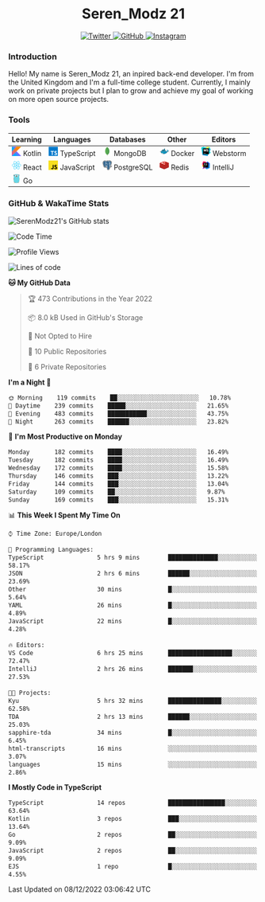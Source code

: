 <div align="center">
  <h1>Seren_Modz 21</h1>
  <a href="https://twitter.com/SerenModz21">
    <img alt="Twitter" src="https://img.shields.io/badge/twitter%20-%231DA1F2.svg?&style=for-the-badge&logo=Twitter&logoColor=white">
  </a>
  <a href="https://github.com/SerenModz21">
    <img alt="GitHub" src="https://img.shields.io/badge/github%20-%23121011.svg?&style=for-the-badge&logo=github&logoColor=white">
  </a>
  <a href="https://www.instagram.com/serenmodz21">
    <img alt="Instagram" src="https://img.shields.io/badge/instagram%20-%23E4405F.svg?&style=for-the-badge&logo=Instagram&logoColor=white">
  </a>
</div>

### Introduction

Hello! My name is Seren_Modz 21, an inpired back-end developer. I'm from the United Kingdom and I'm a full-time college student. Currently, I mainly work on private projects but I plan to grow and achieve my goal of working on more open source projects. 

### Tools

 **Learning**                                        | **Languages**                                               | **Databases**                                               | **Other**                                           | **Editors**                                                  
-----------------------------------------------------|-------------------------------------------------------------|-------------------------------------------------------------|-----------------------------------------------------|--------------------------------------------------------------
 <img width="19px" src="./assets/kotlin.svg"> Kotlin | <img width="19px" src="./assets/typescript.svg"> TypeScript | <img width="19px" src="./assets/mongodb.svg"> MongoDB       | <img width="19px" src="./assets/docker.svg"> Docker | <img width="19px" src="./assets/webstorm.svg"> Webstorm      
 <img width="19px" src="./assets/react.svg"> React   | <img width="19px" src="./assets/javascript.svg"> JavaScript | <img width="19px" src="./assets/postgresql.svg"> PostgreSQL | <img width="19px" src="./assets/redis.svg"> Redis   | <img width="19px" src="./assets/intellij-idea.svg"> IntelliJ
 <img width="19px" src="./assets/go.svg"> Go         |                                                             |                                                             |                                                     |                                                                                                               

### GitHub & WakaTime Stats

![SerenModz21's GitHub stats](https://github-readme-stats.vercel.app/api?username=SerenModz21&show_icons=true&theme=dark)

<!--START_SECTION:waka-->
![Code Time](http://img.shields.io/badge/Code%20Time-1%2C606%20hrs%201%20min-blue)

![Profile Views](http://img.shields.io/badge/Profile%20Views-10-blue)

![Lines of code](https://img.shields.io/badge/From%20Hello%20World%20I%27ve%20Written-11%20Thousand%20lines%20of%20code-blue)

**🐱 My GitHub Data** 

> 🏆 473 Contributions in the Year 2022
 > 
> 📦 8.0 kB Used in GitHub's Storage 
 > 
> 🚫 Not Opted to Hire
 > 
> 📜 10 Public Repositories 
 > 
> 🔑 6 Private Repositories  
 > 
**I'm a Night 🦉** 

```text
🌞 Morning    119 commits    ██░░░░░░░░░░░░░░░░░░░░░░░   10.78% 
🌆 Daytime    239 commits    █████░░░░░░░░░░░░░░░░░░░░   21.65% 
🌃 Evening    483 commits    ███████████░░░░░░░░░░░░░░   43.75% 
🌙 Night      263 commits    ██████░░░░░░░░░░░░░░░░░░░   23.82%

```
📅 **I'm Most Productive on Monday** 

```text
Monday       182 commits    ████░░░░░░░░░░░░░░░░░░░░░   16.49% 
Tuesday      182 commits    ████░░░░░░░░░░░░░░░░░░░░░   16.49% 
Wednesday    172 commits    ████░░░░░░░░░░░░░░░░░░░░░   15.58% 
Thursday     146 commits    ███░░░░░░░░░░░░░░░░░░░░░░   13.22% 
Friday       144 commits    ███░░░░░░░░░░░░░░░░░░░░░░   13.04% 
Saturday     109 commits    ██░░░░░░░░░░░░░░░░░░░░░░░   9.87% 
Sunday       169 commits    ███░░░░░░░░░░░░░░░░░░░░░░   15.31%

```


📊 **This Week I Spent My Time On** 

```text
⌚︎ Time Zone: Europe/London

💬 Programming Languages: 
TypeScript               5 hrs 9 mins        ██████████████░░░░░░░░░░░   58.17% 
JSON                     2 hrs 6 mins        ██████░░░░░░░░░░░░░░░░░░░   23.69% 
Other                    30 mins             █░░░░░░░░░░░░░░░░░░░░░░░░   5.64% 
YAML                     26 mins             █░░░░░░░░░░░░░░░░░░░░░░░░   4.89% 
JavaScript               22 mins             █░░░░░░░░░░░░░░░░░░░░░░░░   4.28%

🔥 Editors: 
VS Code                  6 hrs 25 mins       ██████████████████░░░░░░░   72.47% 
IntelliJ                 2 hrs 26 mins       ███████░░░░░░░░░░░░░░░░░░   27.53%

🐱‍💻 Projects: 
Kyu                      5 hrs 32 mins       ███████████████░░░░░░░░░░   62.58% 
TDA                      2 hrs 13 mins       ██████░░░░░░░░░░░░░░░░░░░   25.03% 
sapphire-tda             34 mins             █░░░░░░░░░░░░░░░░░░░░░░░░   6.45% 
html-transcripts         16 mins             ░░░░░░░░░░░░░░░░░░░░░░░░░   3.07% 
languages                15 mins             ░░░░░░░░░░░░░░░░░░░░░░░░░   2.86%

```

**I Mostly Code in TypeScript** 

```text
TypeScript               14 repos            ████████████████░░░░░░░░░   63.64% 
Kotlin                   3 repos             ███░░░░░░░░░░░░░░░░░░░░░░   13.64% 
Go                       2 repos             ██░░░░░░░░░░░░░░░░░░░░░░░   9.09% 
JavaScript               2 repos             ██░░░░░░░░░░░░░░░░░░░░░░░   9.09% 
EJS                      1 repo              █░░░░░░░░░░░░░░░░░░░░░░░░   4.55%

```



 Last Updated on 08/12/2022 03:06:42 UTC
<!--END_SECTION:waka-->
